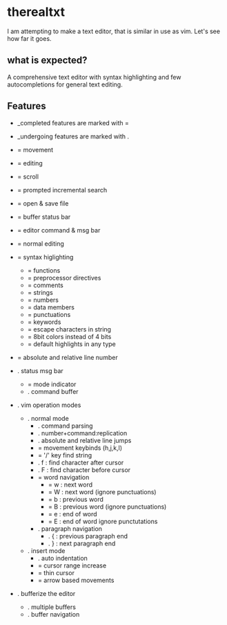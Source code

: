 # therealtxt
I am attempting to make a text editor, that is similar in use as vim. Let's see how far it goes.

## what is expected?
A comprehensive text editor with syntax highlighting and few autocompletions for general text editing.

## Features
- _completed features are marked with =
- _undergoing features are marked with .

- = movement
- = editing
- = scroll
- = prompted incremental search
- = open & save file
- = buffer status bar
- = editor command & msg bar
- = normal editing
- = syntax higlighting
    - = functions
    - = preprocessor directives
    - = comments
    - = strings
    - = numbers
    - = data members
    - = punctuations
    - = keywords
    - = escape characters in string
    - = 8bit colors instead of 4 bits
    - = default highlights in any type
- = absolute and relative line number
- . status msg bar
    - = mode indicator
    - . command buffer
- . vim operation modes
    - . normal mode
        - . command parsing
        - . number+command:replication
        - . absolute and relative line jumps
        - = movement keybinds (h,j,k,l)
        - = '/' key find string
        - . f : find character after cursor
        - . F : find character before cursor
        - = word navigation
            - = w : next word
            - = W : next word (ignore punctuations)
            - = b : previous word
            - = B : previous word (ignore punctuations)
            - = e : end of word
            - = E : end of word ignore punctutations
        - . paragraph navigation
            - . { : previous paragraph end
            - . } : next paragraph end
    - . insert mode
        - . auto indentation
        - = cursor range increase
        - = thin cursor
        - = arrow based movements
- . bufferize the editor
    - . multiple buffers
    - . buffer navigation

